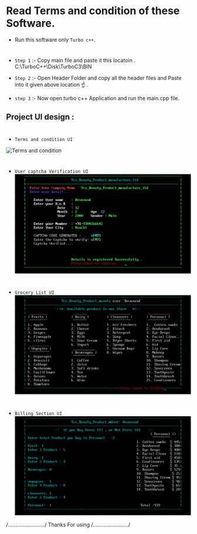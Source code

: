 # Read Terms and condition of these Software.

- Run this software only `Turbo c++`.
#

- `Step 1` :- Copy main file and paste it this locatoin . C:\TurboC++\Disk\TurboC3\BIN

- `Step 2` :- Open Header Folder and copy all the header files and Paste into it given above location ☝️ .

- `step 3` :- Now open turbo c++ Application and run the main.cpp file.


## Project UI design :
#
- `Terms and condition UI`

![Terms and condition](https://github.com/Rana-devanand/Grocery-management-system/assets/166101234/6d405752-4813-4331-8c66-4799999b190d)

#

- `User captcha Verification UI`
![user detail](https://github.com/Rana-devanand/Grocery-management-system/blob/master/Program%20images/log-in%20%2Cverfication%20with%20captcha.png)

#

- `Grocery List UI` 
![Grocery List](https://github.com/Rana-devanand/Grocery-management-system/blob/master/Program%20images/Shop%20item%20list.png)

#

- `Billing Section UI`
![Billing Section UI](https://github.com/Rana-devanand/Grocery-management-system/blob/master/Program%20images/billing%20process.png)



/........................./
 Thanks For using 
/......................../  

